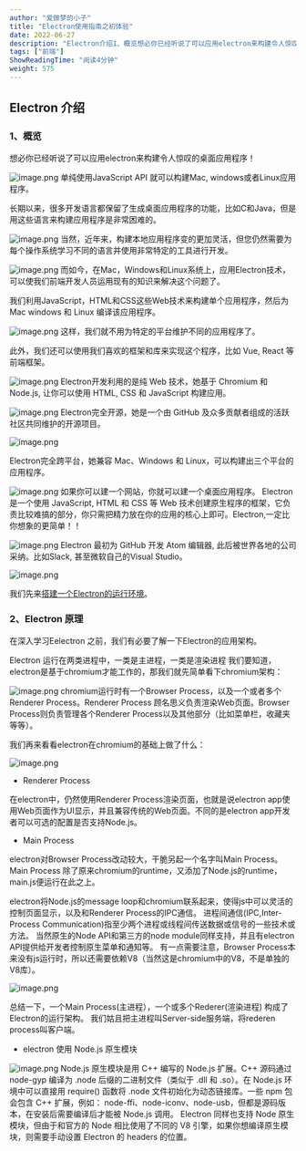 ```yaml
---
author: "爱做梦的小子"
title: "Electron使用指南之初体验"
date: 2022-06-27
description: "Electron介绍1、概览想必你已经听说了可以应用electron来构建令人惊叹的桌面应用程序！单纯使用JavaScriptAPI就可以构建Mac,windows或者Linux应用程序"
tags: ["前端"]
ShowReadingTime: "阅读4分钟"
weight: 575
---
```

Electron 介绍
-----------

### 1、概览

想必你已经听说了可以应用electron来构建令人惊叹的桌面应用程序！

![image.png](https://p3-juejin.byteimg.com/tos-cn-i-k3u1fbpfcp/6b12998df6564652b2cb93b7e879c74b~tplv-k3u1fbpfcp-zoom-in-crop-mark:1512:0:0:0.awebp?) 单纯使用JavaScript API 就可以构建Mac, windows或者Linux应用程序。

长期以来，很多开发语言都保留了生成桌面应用程序的功能，比如C和Java，但是用这些语言来构建应用程序是非常困难的。

![image.png](https://p1-juejin.byteimg.com/tos-cn-i-k3u1fbpfcp/0d187690ca804d4ab884e39672e3cbf9~tplv-k3u1fbpfcp-zoom-in-crop-mark:1512:0:0:0.awebp?) 当然，近年来，构建本地应用程序变的更加灵活，但您仍然需要为每个操作系统学习不同的语言并使用非常特定的工具进行开发。

![image.png](https://p3-juejin.byteimg.com/tos-cn-i-k3u1fbpfcp/bddac85a07a44a5cb1be182b2e3f5524~tplv-k3u1fbpfcp-zoom-in-crop-mark:1512:0:0:0.awebp?) 而如今，在Mac，Windows和Linux系统上，应用Electron技术，可以使我们前端开发人员运用现有的知识来解决这个问题了。

我们利用JavaScript，HTML和CSS这些Web技术来构建单个应用程序，然后为Mac windows 和 Linux 编译该应用程序。

![image.png](https://p6-juejin.byteimg.com/tos-cn-i-k3u1fbpfcp/55f717978f1d4dc3a57e1704dcf047a2~tplv-k3u1fbpfcp-zoom-in-crop-mark:1512:0:0:0.awebp?) 这样，我们就不用为特定的平台维护不同的应用程序了。

此外，我们还可以使用我们喜欢的框架和库来实现这个程序，比如 Vue, React 等前端框架。

![image.png](https://p6-juejin.byteimg.com/tos-cn-i-k3u1fbpfcp/43cb3e2556554505965dd81e2677637a~tplv-k3u1fbpfcp-zoom-in-crop-mark:1512:0:0:0.awebp?) Electron开发利用的是纯 Web 技术，她基于 Chromium 和 Node.js, 让你可以使用 HTML, CSS 和 JavaScript 构建应用。

![image.png](https://p3-juejin.byteimg.com/tos-cn-i-k3u1fbpfcp/a4a4b752721545809f067eb1d3bf6431~tplv-k3u1fbpfcp-zoom-in-crop-mark:1512:0:0:0.awebp?) Electron完全开源，她是一个由 GitHub 及众多贡献者组成的活跃社区共同维护的开源项目。

![image.png](https://p6-juejin.byteimg.com/tos-cn-i-k3u1fbpfcp/f324ecf81b224e19b4f7804b2cad3360~tplv-k3u1fbpfcp-zoom-in-crop-mark:1512:0:0:0.awebp?)

Electron完全跨平台，她兼容 Mac、Windows 和 Linux，可以构建出三个平台的应用程序。

![image.png](https://p3-juejin.byteimg.com/tos-cn-i-k3u1fbpfcp/79b52d47baca449da8de61d2b2b1f589~tplv-k3u1fbpfcp-zoom-in-crop-mark:1512:0:0:0.awebp?) 如果你可以建一个网站，你就可以建一个桌面应用程序。 Electron 是一个使用 JavaScript, HTML 和 CSS 等 Web 技术创建原生程序的框架，它负责比较难搞的部分，你只需把精力放在你的应用的核心上即可。Electron,一定比你想象的更简单！！

![image.png](https://p9-juejin.byteimg.com/tos-cn-i-k3u1fbpfcp/7b8c6bf0dc374e8e9467acf6416a1fcb~tplv-k3u1fbpfcp-zoom-in-crop-mark:1512:0:0:0.awebp?) Electron 最初为 GitHub 开发 Atom 编辑器, 此后被世界各地的公司采纳。比如Slack, 甚至微软自己的Visual Studio。

![image.png](https://p1-juejin.byteimg.com/tos-cn-i-k3u1fbpfcp/78aa8eeb549f448d836d2d066a77c7ce~tplv-k3u1fbpfcp-zoom-in-crop-mark:1512:0:0:0.awebp?)

我们先来[搭建一个Electron的运行环境](https://link.juejin.cn?target=https%3A%2F%2Flinks.jianshu.com%2Fgo%3Fto%3Dhttps%253A%252F%252Flink.zhihu.com%252F%253Ftarget%253Dhttps%25253A%252F%252Flurongtao.github.io%252Ffelixbooks-electron%252Fbasics%252F02-%2525E6%252590%2525AD%2525E5%2525BB%2525BAElectron%2525E8%2525BF%252590%2525E8%2525A1%25258C%2525E7%25258E%2525AF%2525E5%2525A2%252583.html "https://links.jianshu.com/go?to=https%3A%2F%2Flink.zhihu.com%2F%3Ftarget%3Dhttps%253A%2F%2Flurongtao.github.io%2Ffelixbooks-electron%2Fbasics%2F02-%25E6%2590%25AD%25E5%25BB%25BAElectron%25E8%25BF%2590%25E8%25A1%258C%25E7%258E%25AF%25E5%25A2%2583.html")。

### 2、Electron 原理

在深入学习Eelectron 之前，我们有必要了解一下Electron的应用架构。

Electron 运行在两类进程中，一类是主进程，一类是渲染进程 我们要知道，electron是基于chromium才能工作的，那我们就先简单看下chromium架构：

![image.png](https://p6-juejin.byteimg.com/tos-cn-i-k3u1fbpfcp/e852efe0c93d42a089a394bccec1b06e~tplv-k3u1fbpfcp-zoom-in-crop-mark:1512:0:0:0.awebp?) chromium运行时有一个Browser Process，以及一个或者多个Renderer Process。Renderer Process 顾名思义负责渲染Web页面。Browser Process则负责管理各个Renderer Process以及其他部分（比如菜单栏，收藏夹等等）。

我们再来看看electron在chromium的基础上做了什么：

![image.png](https://p9-juejin.byteimg.com/tos-cn-i-k3u1fbpfcp/fb125b7c5d164c87baaa5b339c836101~tplv-k3u1fbpfcp-zoom-in-crop-mark:1512:0:0:0.awebp?)

*   Renderer Process

在electron中，仍然使用Renderer Process渲染页面，也就是说electron app使用Web页面作为UI显示，并且兼容传统的Web页面。不同的是electron app开发者可以可选的配置是否支持Node.js。

*   Main Process

electron对Browser Process改动较大，干脆另起一个名字叫Main Process。Main Process 除了原来chromium的runtime，又添加了Node.js的runtime，main.js便运行在此之上。

electron将Node.js的message loop和chromium联系起来，使得js中可以灵活的控制页面显示，以及和Renderer Process的IPC通信。 进程间通信(IPC,Inter-Process Communication)指至少两个进程或线程间传送数据或信号的一些技术或方法。 当然原生的Node API和第三方的node module同样支持，并且有electron API提供给开发者控制原生菜单和通知等。 有一点需要注意，Browser Process本来没有js运行时，所以还需要依赖V8（当然这是chromium中的V8，不是单独的V8库）。

![image.png](https://p3-juejin.byteimg.com/tos-cn-i-k3u1fbpfcp/bb9a03752d60408cb85d85bc31d8c467~tplv-k3u1fbpfcp-zoom-in-crop-mark:1512:0:0:0.awebp?)

总结一下，一个Main Process(主进程），一个或多个Rederer(渲染进程) 构成了Electron的运行架构。 我们姑且把主进程叫Server-side服务端，将rederen process叫客户端。

*   electron 使用 Node.js 原生模块

![image.png](https://p9-juejin.byteimg.com/tos-cn-i-k3u1fbpfcp/b886250ebd8c49a09a54854fee7137d9~tplv-k3u1fbpfcp-zoom-in-crop-mark:1512:0:0:0.awebp?) Node.js 原生模块是用 C++ 编写的 Node.js 扩展。C++ 源码通过 node-gyp 编译为 .node 后缀的二进制文件（类似于 .dll 和 .so）。在 Node.js 环境中可以直接用 require() 函数将 .node 文件初始化为动态链接库。一些 npm 包会包含 C++ 扩展，例如： node-ffi、node-iconv、node-usb，但都是源码版本，在安装后需要编译后才能被 Node.js 调用。 Electron 同样也支持 Node 原生模块，但由于和官方的 Node 相比使用了不同的 V8 引擎，如果你想编译原生模块，则需要手动设置 Electron 的 headers 的位置。
